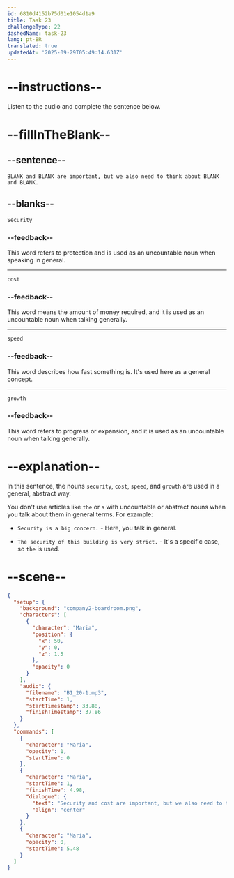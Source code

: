 ```yaml
---
id: 6810d4152b75d01e1054d1a9
title: Task 23
challengeType: 22
dashedName: task-23
lang: pt-BR
translated: true
updatedAt: '2025-09-29T05:49:14.631Z'
---
```


<!-- (Audio) Maria: Security and cost are important, but we also need to think about speed and growth. -->

# --instructions--

Listen to the audio and complete the sentence below.

# --fillInTheBlank--

## --sentence--

`BLANK and BLANK are important, but we also need to think about BLANK and BLANK.`

## --blanks--

`Security`

### --feedback--

This word refers to protection and is used as an uncountable noun when speaking in general.

---

`cost`

### --feedback--

This word means the amount of money required, and it is used as an uncountable noun when talking generally.

---

`speed`

### --feedback--

This word describes how fast something is. It's used here as a general concept.

---

`growth`

### --feedback--

This word refers to progress or expansion, and it is used as an uncountable noun when talking generally.

# --explanation--

In this sentence, the nouns `security`, `cost`, `speed`, and `growth` are used in a general, abstract way.

You don't use articles like `the` or `a` with uncountable or abstract nouns when you talk about them in general terms. For example:

- `Security is a big concern.` - Here, you talk in general.

- `The security of this building is very strict.` - It's a specific case, so `the` is used.

# --scene--

```json
{
  "setup": {
    "background": "company2-boardroom.png",
    "characters": [
      {
        "character": "Maria",
        "position": {
          "x": 50,
          "y": 0,
          "z": 1.5
        },
        "opacity": 0
      }
    ],
    "audio": {
      "filename": "B1_20-1.mp3",
      "startTime": 1,
      "startTimestamp": 33.88,
      "finishTimestamp": 37.86
    }
  },
  "commands": [
    {
      "character": "Maria",
      "opacity": 1,
      "startTime": 0
    },
    {
      "character": "Maria",
      "startTime": 1,
      "finishTime": 4.98,
      "dialogue": {
        "text": "Security and cost are important, but we also need to think about speed and growth.",
        "align": "center"
      }
    },
    {
      "character": "Maria",
      "opacity": 0,
      "startTime": 5.48
    }
  ]
}
```

